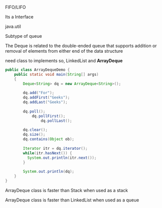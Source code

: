FIFO/LIFO

Its a Interface

java.util

Subtype of queue

The Deque is related to the double-ended queue that supports addition or removal of elements from either end of the data structure

need class to implements so, LinkedList and **ArrayDeque**

```java
public class ArrayDequeDemo { 
    public static void main(String[] args) 
    { 
        Deque<String> dq = new ArrayDeque<String>(); 
  
        dq.add("For"); 
        dq.addFirst("Geeks"); 
        dq.addLast("Geeks"); 
      
        dq.poll();
  			dq.pollFirst(); 
				dq.pollLast();
      
        dq.clear();
      	dq.size();
      	dq.contains(Object ob);
      
      	Iterator itr = dq.iterator();
      	while(itr.hasNext()) {
          System.out.println(itr.next());
        }
  
        System.out.println(dq); 
    } 
} 
```



ArrayDeque class is faster than Stack when used as a stack

ArrayDeque class is faster than LinkedList when used as a queue